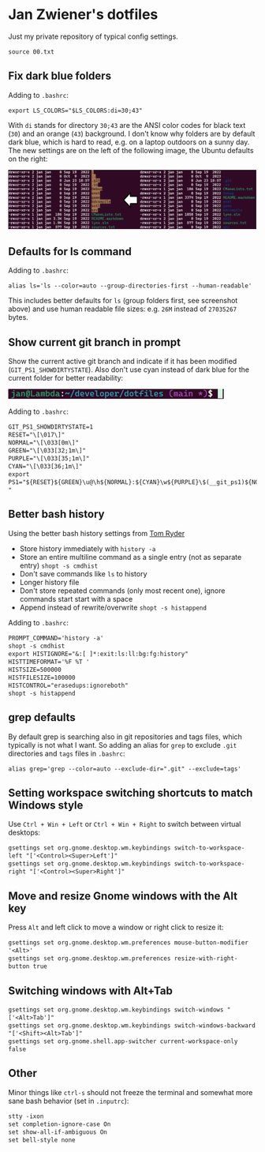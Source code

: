 Jan Zwiener's dotfiles
======================

Just my private repository of typical config settings.

    source 00.txt

Fix dark blue folders
---------------------

Adding to `.bashrc`:

    export LS_COLORS="$LS_COLORS:di=30;43"

With `di` stands for directory `30;43` are the ANSI color codes for black text (`30`) and an orange (`43`) background.
I don't know why folders are by default dark blue, which is hard to read, e.g. on a laptop outdoors on a sunny day. The new settings are on the left of the following image, the Ubuntu defaults on the right:

![colorchanges](img/color_changes.png)

Defaults for ls command
-----------------------

Adding to `.bashrc`:

    alias ls='ls --color=auto --group-directories-first --human-readable'

This includes better defaults for `ls` (group folders first, see screenshot above) and use human readable file sizes: e.g. `26M` instead of `27035267` bytes.

Show current git branch in prompt
---------------------------------

Show the current active git branch and indicate if it has been modified (`GIT_PS1_SHOWDIRTYSTATE`). Also don't use cyan instead of dark blue for the current folder for better readability:

![prompt](img/prompt_branch.png)

Adding to `.bashrc`:

    GIT_PS1_SHOWDIRTYSTATE=1
    RESET="\[\017\]"
    NORMAL="\[\033[0m\]"
    GREEN="\[\033[32;1m\]"
    PURPLE="\[\033[35;1m\]"
    CYAN="\[\033[36;1m\]"
    export PS1="${RESET}${GREEN}\u@\h${NORMAL}:${CYAN}\w${PURPLE}\$(__git_ps1)${NORMAL}\$ "

Better bash history
-------------------

Using the better bash history settings from [Tom Ryder](https://blog.sanctum.geek.nz/better-bash-history/)

  * Store history immediately with `history -a`
  * Store an entire multiline command as a single entry (not as separate entry) `shopt -s cmdhist`
  * Don't save commands like `ls` to history
  * Longer history file
  * Don't store repeated commands (only most recent one), ignore commands start start with a space
  * Append instead of rewrite/overwrite `shopt -s histappend`

Adding to `.bashrc`:

    PROMPT_COMMAND='history -a'
    shopt -s cmdhist
    export HISTIGNORE="&:[ ]*:exit:ls:ll:bg:fg:history"
    HISTTIMEFORMAT='%F %T '
    HISTSIZE=500000
    HISTFILESIZE=100000
    HISTCONTROL="erasedups:ignoreboth"
    shopt -s histappend

grep defaults
-------------

By default grep is searching also in git repositories and tags files, which typically is not what I want.
So adding an alias for `grep` to exclude `.git` directories and `tags` files in `.bashrc`:

    alias grep='grep --color=auto --exclude-dir=".git" --exclude=tags'

Setting workspace switching shortcuts to match Windows style
------------------------------------------------------------

Use `Ctrl + Win + Left` or `Ctrl + Win + Right` to switch between virtual desktops:

    gsettings set org.gnome.desktop.wm.keybindings switch-to-workspace-left "['<Control><Super>Left']"
    gsettings set org.gnome.desktop.wm.keybindings switch-to-workspace-right "['<Control><Super>Right']"

Move and resize Gnome windows with the Alt key
----------------------------------------------

Press `Alt` and left click to move a window or right click to resize it:

    gsettings set org.gnome.desktop.wm.preferences mouse-button-modifier '<Alt>'
    gsettings set org.gnome.desktop.wm.preferences resize-with-right-button true

Switching windows with Alt+Tab
------------------------------

    gsettings set org.gnome.desktop.wm.keybindings switch-windows "['<Alt>Tab']"
    gsettings set org.gnome.desktop.wm.keybindings switch-windows-backward "['<Shift><Alt>Tab']"
    gsettings set org.gnome.shell.app-switcher current-workspace-only false

Other
-----

Minor things like `ctrl-s` should not freeze the terminal and somewhat more sane bash behavior (set in `.inputrc`):

    stty -ixon
    set completion-ignore-case On
    set show-all-if-ambiguous On
    set bell-style none

